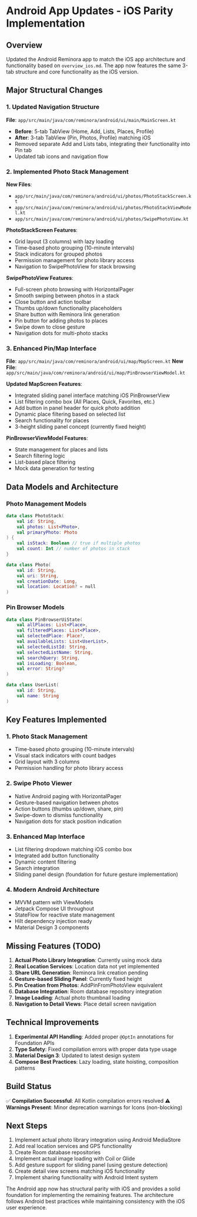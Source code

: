 # Android App Updates - iOS Parity Implementation

## Overview
Updated the Android Reminora app to match the iOS app architecture and functionality based on `overview_ios.md`. The app now features the same 3-tab structure and core functionality as the iOS version.

## Major Structural Changes

### 1. Updated Navigation Structure
**File**: `app/src/main/java/com/reminora/android/ui/main/MainScreen.kt`

- **Before**: 5-tab TabView (Home, Add, Lists, Places, Profile)
- **After**: 3-tab TabView (Pin, Photos, Profile) matching iOS
- Removed separate Add and Lists tabs, integrating their functionality into Pin tab
- Updated tab icons and navigation flow

### 2. Implemented Photo Stack Management
**New Files**:
- `app/src/main/java/com/reminora/android/ui/photos/PhotoStackScreen.kt`
- `app/src/main/java/com/reminora/android/ui/photos/PhotoStackViewModel.kt`
- `app/src/main/java/com/reminora/android/ui/photos/SwipePhotoView.kt`

**PhotoStackScreen Features**:
- Grid layout (3 columns) with lazy loading
- Time-based photo grouping (10-minute intervals) 
- Stack indicators for grouped photos
- Permission management for photo library access
- Navigation to SwipePhotoView for stack browsing

**SwipePhotoView Features**:
- Full-screen photo browsing with HorizontalPager
- Smooth swiping between photos in a stack
- Close button and action toolbar
- Thumbs up/down functionality placeholders
- Share button with Reminora link generation
- Pin button for adding photos to places
- Swipe down to close gesture
- Navigation dots for multi-photo stacks

### 3. Enhanced Pin/Map Interface
**File**: `app/src/main/java/com/reminora/android/ui/map/MapScreen.kt`
**New File**: `app/src/main/java/com/reminora/android/ui/map/PinBrowserViewModel.kt`

**Updated MapScreen Features**:
- Integrated sliding panel interface matching iOS PinBrowserView
- List filtering combo box (All Places, Quick, Favorites, etc.)
- Add button in panel header for quick photo addition
- Dynamic place filtering based on selected list
- Search functionality for places
- 3-height sliding panel concept (currently fixed height)

**PinBrowserViewModel Features**:
- State management for places and lists
- Search filtering logic
- List-based place filtering
- Mock data generation for testing

## Data Models and Architecture

### Photo Management Models
```kotlin
data class PhotoStack(
    val id: String,
    val photos: List<Photo>,
    val primaryPhoto: Photo
) {
    val isStack: Boolean // true if multiple photos
    val count: Int // number of photos in stack
}

data class Photo(
    val id: String,
    val uri: String,
    val creationDate: Long,
    val location: Location? = null
)
```

### Pin Browser Models
```kotlin
data class PinBrowserUiState(
    val allPlaces: List<Place>,
    val filteredPlaces: List<Place>,
    val selectedPlace: Place?,
    val availableLists: List<UserList>,
    val selectedListId: String,
    val selectedListName: String,
    val searchQuery: String,
    val isLoading: Boolean,
    val error: String?
)

data class UserList(
    val id: String,
    val name: String
)
```

## Key Features Implemented

### 1. Photo Stack Management
- Time-based photo grouping (10-minute intervals)
- Visual stack indicators with count badges
- Grid layout with 3 columns
- Permission handling for photo library access

### 2. Swipe Photo Viewer
- Native Android paging with HorizontalPager
- Gesture-based navigation between photos
- Action buttons (thumbs up/down, share, pin)
- Swipe-down to dismiss functionality
- Navigation dots for stack position indication

### 3. Enhanced Map Interface
- List filtering dropdown matching iOS combo box
- Integrated add button functionality
- Dynamic content filtering
- Search integration
- Sliding panel design (foundation for future gesture implementation)

### 4. Modern Android Architecture
- MVVM pattern with ViewModels
- Jetpack Compose UI throughout
- StateFlow for reactive state management
- Hilt dependency injection ready
- Material Design 3 components

## Missing Features (TODO)
1. **Actual Photo Library Integration**: Currently using mock data
2. **Real Location Services**: Location data not yet implemented
3. **Share URL Generation**: Reminora link creation pending
4. **Gesture-based Sliding Panel**: Currently fixed height
5. **Pin Creation from Photos**: AddPinFromPhotoView equivalent
6. **Database Integration**: Room database repository integration
7. **Image Loading**: Actual photo thumbnail loading
8. **Navigation to Detail Views**: Place detail screen navigation

## Technical Improvements
1. **Experimental API Handling**: Added proper `@OptIn` annotations for Foundation APIs
2. **Type Safety**: Fixed compilation errors with proper data type usage
3. **Material Design 3**: Updated to latest design system
4. **Compose Best Practices**: Lazy loading, state hoisting, composition patterns

## Build Status
✅ **Compilation Successful**: All Kotlin compilation errors resolved
⚠️ **Warnings Present**: Minor deprecation warnings for Icons (non-blocking)

## Next Steps
1. Implement actual photo library integration using Android MediaStore
2. Add real location services and GPS functionality
3. Create Room database repositories
4. Implement actual image loading with Coil or Glide
5. Add gesture support for sliding panel (using gesture detection)
6. Create detail view screens matching iOS functionality
7. Implement sharing functionality with Android Intent system

The Android app now has structural parity with iOS and provides a solid foundation for implementing the remaining features. The architecture follows Android best practices while maintaining consistency with the iOS user experience.